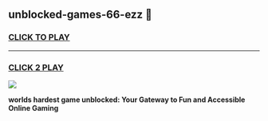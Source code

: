 
## unblocked-games-66-ezz 👋
<h3>
<a href="https://premium.freeplayer.one?title=unblocked-games-66-ezz&ref=14F">CLICK TO PLAY</a></h3>
<hr>

<h3>
<a href="https://premium.freeplayer.one?title=unblocked-games-66-ezz&ref=14F">CLICK 2 PLAY</a>
  
</h3>

<a href="https://premium.freeplayer.one?title=unblocked-games-66-ezz&ref=12F/"><img src="https://clearcache.store/games.png"></a>


**worlds hardest game unblocked: Your Gateway to Fun and Accessible Online Gaming**
